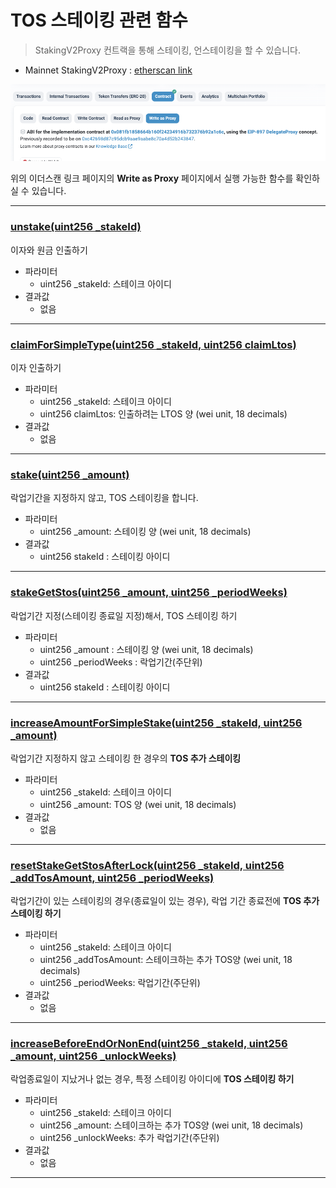 # TOS 스테이킹 관련 함수

> StakingV2Proxy 컨트랙을 통해 스테이킹, 언스테이킹을 할 수 있습니다.
- Mainnet StakingV2Proxy : [etherscan link](https://etherscan.io/address/0x14fb0933ec45ece75a431d10afaa1ddf7bfee44c#writeProxyContract)

![Write as Proxy 선택](../img/tos_staking_0.png)

위의 이더스캔 링크 페이지의 **Write as Proxy** 페이지에서 실행 가능한 함수를 확인하실 수 있습니다.

*********

### [unstake(uint256 _stakeId)](https://etherscan.io/address/0x14fb0933ec45ece75a431d10afaa1ddf7bfee44c#writeProxyContract#F31)

이자와 원금 인출하기

- 파라미터
  - uint256 _stakeId: 스테이크 아이디 
- 결과값
  -  없음

*********

### [claimForSimpleType(uint256 _stakeId, uint256 claimLtos)](https://etherscan.io/address/0x14fb0933ec45ece75a431d10afaa1ddf7bfee44c#writeProxyContract#F4)

이자 인출하기

- 파라미터
  - uint256 _stakeId: 스테이크 아이디 
  -  uint256 claimLtos: 인출하려는 LTOS 양 (wei unit, 18 decimals)
- 결과값
  - 없음

*********

### [stake(uint256 _amount)](https://etherscan.io/address/0x14fb0933ec45ece75a431d10afaa1ddf7bfee44c#writeProxyContract#F24) 

락업기간을 지정하지 않고, TOS 스테이킹을 합니다.

- 파라미터
  - uint256 _amount: 스테이킹 양 (wei unit, 18 decimals) 
- 결과값
  - uint256 stakeId : 스테이킹 아이디 

*********

### [stakeGetStos(uint256 _amount, uint256 _periodWeeks)](https://etherscan.io/address/0x14fb0933ec45ece75a431d10afaa1ddf7bfee44c#writeProxyContract#F26)

락업기간 지정(스테이킹 종료일 지정)해서, TOS 스테이킹 하기 

- 파라미터
  - uint256 _amount : 스테이킹 양 (wei unit, 18 decimals)
  - uint256 _periodWeeks : 락업기간(주단위)
- 결과값
  - uint256 stakeId : 스테이킹 아이디 

*********

### [increaseAmountForSimpleStake(uint256 _stakeId, uint256 _amount)](https://etherscan.io/address/0x14fb0933ec45ece75a431d10afaa1ddf7bfee44c#writeProxyContract#F8)

락업기간 지정하지 않고 스테이킹 한 경우의 **TOS 추가 스테이킹**

- 파라미터
  - uint256 _stakeId: 스테이크 아이디
  - uint256 _amount:  TOS 양 (wei unit, 18 decimals)
- 결과값
  -  없음

*********

### [resetStakeGetStosAfterLock(uint256 _stakeId, uint256 _addTosAmount, uint256 _periodWeeks)](https://etherscan.io/address/0x14fb0933ec45ece75a431d10afaa1ddf7bfee44c#writeProxyContract#F18)

락업기간이 있는 스테이킹의 경우(종료일이 있는 경우), 락업 기간 종료전에  **TOS 추가 스테이킹 하기** 

- 파라미터
  - uint256 _stakeId: 스테이크 아이디
  - uint256 _addTosAmount:  스테이크하는 추가 TOS양 (wei unit, 18 decimals)
  - uint256 _periodWeeks: 락업기간(주단위)
- 결과값
  -  없음

*********

### [increaseBeforeEndOrNonEnd(uint256 _stakeId, uint256 _amount, uint256 _unlockWeeks)](https://etherscan.io/address/0x14fb0933ec45ece75a431d10afaa1ddf7bfee44c#writeProxyContract#F9)

락업종료일이 지났거나 없는 경우, 특정 스테이킹 아이디에 **TOS 스테이킹 하기**

- 파라미터
  - uint256 _stakeId: 스테이크 아이디
  - uint256 _amount:  스테이크하는 추가 TOS양 (wei unit, 18 decimals)
  - uint256 _unlockWeeks: 추가 락업기간(주단위)
- 결과값
  -  없음

*********

### 